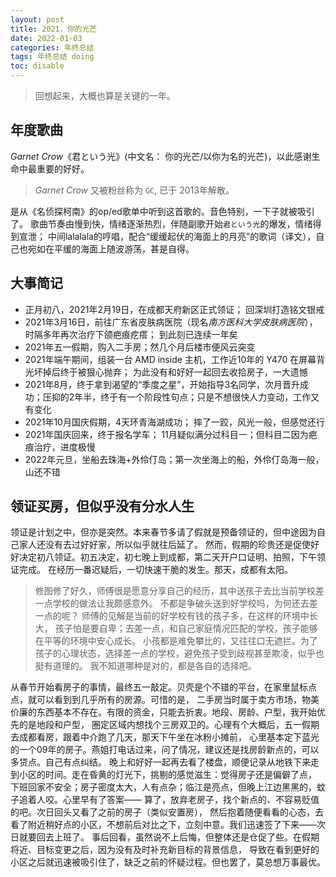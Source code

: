 ```yaml
---
layout: post
title: 2021，你的光芒
date: 2022-01-03
categories: 年终总结
tags: 年终总结 doing
toc: disable
---
```

> 回想起来，大概也算是关键的一年。

## 年度歌曲

*Garnet Crow*《君という光》(中文名： 你的光芒/以你为名的光芒)，以此感谢生命中最重要的好好。

> *Garnet Crow* 又被粉丝称为 `GC`, 已于 2013年解散。 

是从《名侦探柯南》的op/ed歌单中听到这首歌的。音色特别，一下子就被吸引了。
歌曲节奏由慢到快，情绪逐渐热烈，伴随副歌开始`君という光`的爆发，情绪得到宣泄；
中间lalalala的哼唱，配合“缓缓起伏的海面上的月亮”的歌词（译文），自己也宛如在平缓的海面上随波游荡，甚是自得。

## 大事简记

- 正月初八，2021年2月19日，在成都天府新区正式领证； 回深圳打造铭文银戒
- 2021年3月16日，前往广东省皮肤病医院（现名*南方医科大学皮肤病医院*），时隔多年再次治疗下颌疤痕疙瘩； 到此刻已连续一年矣
- 2021年五一假期，购入二手房；然几个月后楼市便风云突变
- 2021年端午期间，组装一台 AMD inside 主机，工作近10年的 Y470 在屏幕背光坏掉后终于被狠心抛弃； 为此没有和好好一起回去收拾房子，一大遗憾
- 2021年8月，终于拿到渴望的“季度之星”，开始指导3名同学，次月晋升成功；压抑的2年半，终于有一个阶段性句点；只是不想很快人力变动，工作又有变化
- 2021年10月国庆假期，4天环青海湖成功； 摔了一跤，风光一般，但感觉还行
- 2021年国庆回来，终于报名学车； 11月疑似满分过科目一；但科目二因为疤痕治疗，进度极慢
- 2022年元旦，坐船去珠海+外伶仃岛；第一次坐海上的船，外伶仃岛海一般，山还不错

## 领证买房，但似乎没有分水人生

领证是计划之中，但亦是突然。本来春节多请了假就是预备领证的，但中途因为自己家人还没有去过好好家，所以似乎就往后延了。
然而，假期的珍贵还是促使好好决定初八领证。初五决定，初七晚上到成都，第二天开户口证明、拍照，下午领证完成。
在经历一番迟疑后，一切快速干脆的发生。那天，成都有太阳。

> 修图修了好久，师傅很是愿意分享自己的经历，其中送孩子去比当前学校差一点学校的做法让我颇感意外。
不都是争破头送到好学校吗，为何还去差一点的呢？ 师傅的见解是当前的好学校有钱的孩子多，在这样的环境中长大，
孩子怕是要自卑；去差一点，和自己家庭情况匹配的学校，孩子能够在平等的环境中安心成长。
小孩都是难免攀比的，又往往口无遮拦。为了孩子的心理状态，选择差一点的学校，避免孩子受到歧视甚至欺凌，似乎也挺有道理的。
我不知道哪种是对的，都是各自的选择吧。

从春节开始看房子的事情，最终五一敲定。贝壳是个不错的平台，在家里鼠标点点，就可以看到到几乎所有的房源。可惜的是，
二手房当时属于卖方市场，物美价廉的东西基本不存在。有限的资金，只能去折衷。地段、房龄、户型，我开始优先的是地段和户型，
圈定区域内想找个三房双卫的。心理有个大概后，五一假期去成都看房，跟着中介跑了几天，那天下午坐在冰粉小摊前，
心里基本定下蓝光的一个09年的房子。燕姐打电话过来，问了情况，建议还是找房龄新点的，可以多贷点。自己有点纠结。
晚上和好好一起再去看了楼盘，顺便记录从地铁下来走到小区的时间。走在昏黄的灯光下，挑剔的感觉滋生：觉得房子还是偏僻了点，
下班回家不安全；房子密度太大，人有点杂；临江是亮点，但晚上江边黑黑的，蚊子追着人咬。心里早有了答案——
算了，放弃老房子，找个新点的、不容易贬值的吧。次日回头又看了之前的房子（类似安置房），
然后抱着随便看看的心态，去看了附近稍好点的小区，不想前后对比之下，立刻中意。我们迅速签了下来——次日就要回去上班了。
事后回看，虽然说不上后悔，但整体还是仓促了些。在假期将近、目标变更之后，因为没有及时补充新目标的背景信息，
导致在看到更好的小区之后就迅速被吸引住了，缺乏之前的怀疑过程。但也罢了，莫总想万事最优。